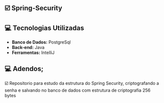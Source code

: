 ## :ballot_box_with_check: Spring-Security



## :computer: Tecnologias Utilizadas

* **Banco de Dados:** PostgreSql
* **Back-end:** Java
* **Ferramentas:** IntelliJ







## :computer: Adendos;


☑️ Repositorio para estudo da estrutura do Spring Security, criptografando a senha e salvando no banco de dados com estrutura de criptografia 256 bytes
